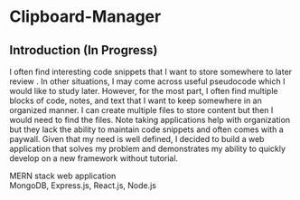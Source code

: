 # Clipboard-Manager

## Introduction (In Progress)
I often find interesting code snippets that I want to store somewhere to later review . In other situations, I may come across useful pseudocode which I would like to study later. However, for the most part, I often find multiple blocks of code, notes, and text that I want to keep somewhere in an organized manner. I can create multiple files to store content but then I would need to find the files. Note taking applications help with organization but they lack the ability to maintain code snippets and often comes with a paywall. Given that my need is well defined, I decided to build a web application that solves my problem and demonstrates my ability to quickly develop on a new framework without tutorial.

MERN stack web application <br>
MongoDB, Express.js, React.js, Node.js

